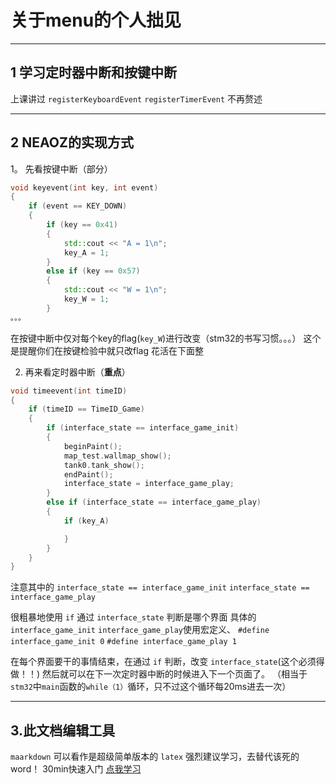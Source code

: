 # 关于menu的个人拙见

---
## 1    学习定时器中断和按键中断

上课讲过 `registerKeyboardEvent` `registerTimerEvent`
不再赘述

---

## 2    NEAOZ的实现方式 
1。 先看按键中断（部分）
    
```c++
void keyevent(int key, int event)
{
	if (event == KEY_DOWN)
	{
		if (key == 0x41)
		{
			std::cout << "A = 1\n";
			key_A = 1;
		}
		else if (key == 0x57)
		{
			std::cout << "W = 1\n";
			key_W = 1;
		}
。。。
```

在按键中断中仅对每个key的flag(`key_W`)进行改变（stm32的书写习惯。。。）
这个是提醒你们在按键检验中就只改flag
花活在下面整

2. 再来看定时器中断（**重点**）

```c++
void timeevent(int timeID)
{
	if (timeID == TimeID_Game)
	{
		if (interface_state == interface_game_init)
		{
			beginPaint();
			map_test.wallmap_show();
			tank0.tank_show();
			endPaint();
			interface_state = interface_game_play;
		}
		else if (interface_state == interface_game_play)
		{
			if (key_A)

			}
		}
	}
}
```

注意其中的 `interface_state == interface_game_init` `interface_state == interface_game_play`

很粗暴地使用 `if` 通过 `interface_state` 判断是哪个界面
具体的 `interface_game_init` `interface_game_play`使用宏定义、
`#define interface_game_init 0`
`#define interface_game_play 1`

在每个界面要干的事情结束，在通过 `if` 判断，改变 `interface_state`(这个必须得做！！)
然后就可以在下一次定时器中断的时候进入下一个页面了。
（相当于`stm32`中`main`函数的`while（1）`循环，只不过这个循环每20ms进去一次）

---

## 3.此文档编辑工具
`maarkdown` 可以看作是超级简单版本的 `latex`
强烈建议学习，去替代该死的word！
30min快速入门
[点我学习](https://markdown.com.cn/)